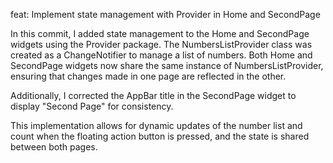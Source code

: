 feat: Implement state management with Provider in Home and SecondPage

In this commit, I added state management to the Home and SecondPage widgets using the Provider package. The NumbersListProvider class was created as a ChangeNotifier to manage a list of numbers. Both Home and SecondPage widgets now share the same instance of NumbersListProvider, ensuring that changes made in one page are reflected in the other.

Additionally, I corrected the AppBar title in the SecondPage widget to display "Second Page" for consistency.

This implementation allows for dynamic updates of the number list and count when the floating action button is pressed, and the state is shared between both pages.
